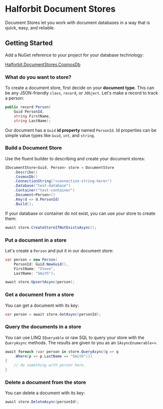 # Halforbit Document Stores

Document Stores let you work with document databases in a way that is quick, easy, and reliable.

## Getting Started

Add a NuGet reference to your project for your database technology:

[Halforbit.DocumentStores.CosmosDb](https://www.nuget.org/packages/Halforbit.DocumentStores.CosmosDb)

### What do you want to store?

To create a document store, first decide on your **document type**. This can be any JSON-friendly `class`, `record`, or `JObject`. Let's make a record to track a person:

```csharp
public record Person(
    Guid PersonId,
    string FirstName,
    string LastName);
```

Our document has a `Guid` **id property** named `PersonId`. Id properties can be simple value types like `Guid`, `int`, and `string`. 

### Build a Document Store

Use the fluent builder to describing and create your document stores:

```csharp
IDocumentStore<Guid, Person> store = DocumentStore
    .Describe()
    .CosmosDb()
    .ConnectionString("<connection-string-here>")
    .Database("test-database")
    .Container("test-container")
    .Document<Person>()
    .Key(d => d.PersonId)
    .Build();
```

If your database or container do not exist, you can use your store to create them:

```csharp
await store.CreateStoreIfNotExistsAsync();
```

### Put a document in a store

Let's create a `Person` and put it in our document store:

```csharp
var person = new Person(
    PersonId: Guid.NewGuid(),
    FirstName: "Steve",
    LastName: "Smith");

await store.UpsertAsync(person);
```

### Get a document from a store

You can get a document with its key:

```csharp
var person = await store.GetAsync(personId);
```

### Query the documents in a store

You can use LINQ `IQueryable` or raw SQL to query your store with the `QueryAsync` methods. The results are given to you as an `IAsyncEnumerable<>`.

```csharp
await foreach (var person in store.QueryAsync(q => q
    .Where(p => p.LastName == "Smith")))
{
    // do something with person here.
}
```

### Delete a document from the store

You can delete a document with its key:

```csharp
await store.DeleteAsync(personId);
```
